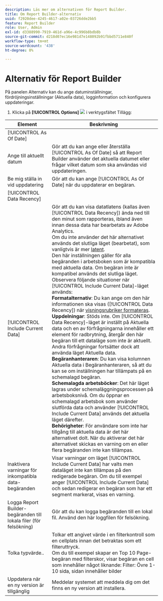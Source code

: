 ```yaml
---
description: Läs mer om alternativen för Report Builder.
title: Om Report Builder-alternativ
uuid: f2920dee-4245-4617-a02e-03726dde2bb5
feature: Report Builder
role: User, Admin
exl-id: d3388990-7919-461d-a96e-4c996b8bdb8b
source-git-commit: d218d07ec16e981d7e148092b91fbbd5711e840f
workflow-type: tm+mt
source-wordcount: '438'
ht-degree: 0%

---
```


# Alternativ för Report Builder

På panelen Alternativ kan du ange datuminställningar, fördröjningsinställningar (Aktuella data), logginformation och konfigurera uppdateringar.

1. Klicka på **[!UICONTROL Options]** ![](https://spectrum.adobe.com/static/icons/workflow_18/Smock_Settings_18_N.svg) i verktygsfältet Tillägg:

| Element | Beskrivning |
|--- |--- |
| [!UICONTROL As Of Date] |  |
| Ange till aktuellt datum | Gör att du kan ange eller återställa [!UICONTROL As Of Date] så att Report Builder använder det aktuella datumet eller frågar vilket datum som ska användas vid uppdateringen. |
| Be mig ställa in vid uppdatering | Gör att du kan ange [!UICONTROL As Of Date] när du uppdaterar en begäran. |
| [!UICONTROL Data Recency] |  |
| [!UICONTROL Include Current Data] | Gör att du kan visa datatlatens (kallas även [!UICONTROL Data Recency]) ända ned till den minut som rapporteras, ibland även innan dessa data har bearbetats av Adobe Analytics.<br>Om du inte använder det här alternativet används det slutliga läget (bearbetat), som vanligtvis är mer [latent](https://experienceleague.adobe.com/docs/analytics/analyze/reports-analytics/current-data.html).<br>Den här inställningen gäller för alla begäranden i arbetsboken som är kompatibla med aktuella data. Om begäran inte är kompatibel används det slutliga läget.<br>Observera följande situationer när [!UICONTROL Include Current Data]-läget används:<br>**Formatalternativ**: Du kan ange om den här informationen ska visas ([!UICONTROL Data Recency]) när [visningsrubriker formateras](/help/analyze/report-builder/layout/t-format-display-headers.md).<br>**Uppdelningar**: Stöds inte. Om [!UICONTROL Data Recency]-läget är inställt på Aktuella data och en av förfrågningarna innehåller ett element för radbrytning, återgår den här begäran till ett dataläge som inte är aktuellt. Andra förfrågningar fortsätter dock att använda läget Aktuella data.<br>**Begäranhanteraren**: Du kan visa kolumnen Aktuella data i Begäranhanteraren, så att du kan se om inställningen har tillämpats på en schemalagd begäran.<br>**Schemalagda arbetsböcker**: Det här läget lagras under schemaläggningsprocessen på arbetsboksnivå. Om du öppnar en schemalagd arbetsbok som använder slutförda data och använder [!UICONTROL Include Current Data] används det aktuella läget därefter.<br>**Behörigheter**: För användare som inte har tillgång till aktuella data är det här alternativet dolt.  När du aktiverar det här alternativet skickas en varning om en eller flera begäranden inte kan tillämpas. |
| Inaktivera varningar för inkompatibla data-begäranden | Visar varningar om läget [!UICONTROL Include Current Data] har valts men dataläget inte kan tillämpas på den redigerade begäran.  Om du till exempel anger [!UICONTROL Include Current Data] och sedan redigerar en begäran som har ett segment markerat, visas en varning. |
| Logga Report Builder-begäranden till lokala filer (för felsökning) | Gör att du kan logga begäranden till en lokal fil. Använd den här loggfilen för felsökning. |
| Tolka typvärde.. | Tolkar ett angivet värde i en filterkontroll som en cellplats innan det betraktas som ett filteruttryck.<br>Om du till exempel skapar en Top 10 Page-begäran med filterskor, visar begäran en cell som innehåller något liknande:   Filter: Övre 1-10 sida, sidan innehåller bilder |
| Uppdatera när en ny version är tillgänglig | Meddelar systemet att meddela dig om det finns en ny version att installera. |
